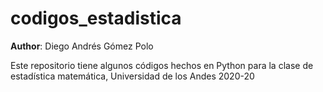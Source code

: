 # codigos_estadistica

**Author**: Diego Andrés Gómez Polo

Este repositorio tiene algunos códigos hechos en Python para la clase de estadística matemática, Universidad de los Andes 2020-20
